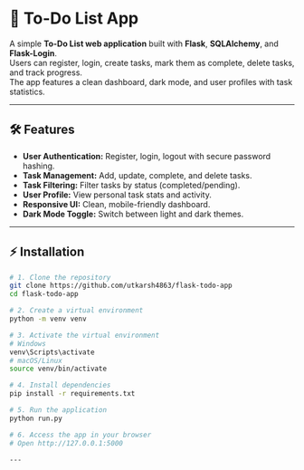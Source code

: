 # 📝 To-Do List App

A simple **To-Do List web application** built with **Flask**, **SQLAlchemy**, and **Flask-Login**.  
Users can register, login, create tasks, mark them as complete, delete tasks, and track progress.  
The app features a clean dashboard, dark mode, and user profiles with task statistics.

---

## 🛠 Features

- **User Authentication:** Register, login, logout with secure password hashing.  
- **Task Management:** Add, update, complete, and delete tasks.  
- **Task Filtering:** Filter tasks by status (completed/pending).  
- **User Profile:** View personal task stats and activity.  
- **Responsive UI:** Clean, mobile-friendly dashboard.  
- **Dark Mode Toggle:** Switch between light and dark themes.

---

## ⚡ Installation

```bash
# 1. Clone the repository
git clone https://github.com/utkarsh4863/flask-todo-app
cd flask-todo-app

# 2. Create a virtual environment
python -m venv venv

# 3. Activate the virtual environment
# Windows
venv\Scripts\activate
# macOS/Linux
source venv/bin/activate

# 4. Install dependencies
pip install -r requirements.txt

# 5. Run the application
python run.py

# 6. Access the app in your browser
# Open http://127.0.0.1:5000

---



